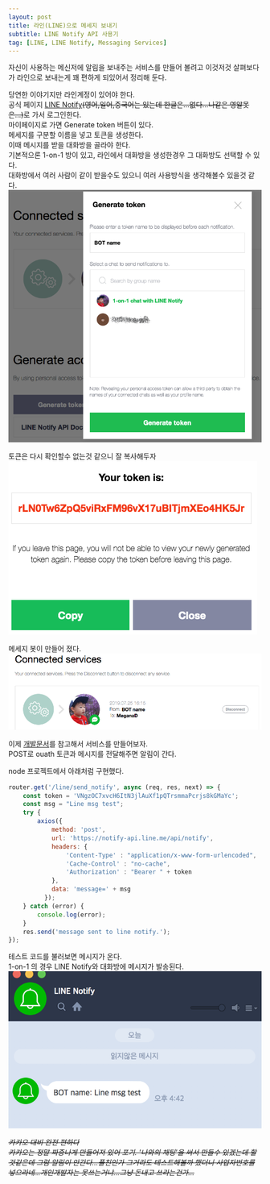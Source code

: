 ```yaml
---
layout: post
title: 라인(LINE)으로 메세지 보내기
subtitle: LINE Notify API 사용기
tag: [LINE, LINE Notify, Messaging Services]
---
```


자신이 사용하는 메신저에 알림을 보내주는 서비스를 만들어 볼려고 이것저것 살펴보다가 라인으로 보내는게 꽤 편하게 되있어서 정리해 둔다.  

당연한 이야기지만 라인계정이 있어야 한다.  
공식 페이지 [LINE Notify](https://notify-bot.line.me/en/)~~(영어,일어,중국어는 있는데 한글은...없다...나같은 영알못은...)~~로 가서 로그인한다.  
마이페이지로 가면 Generate token 버튼이 있다.  
메세지를 구분할 이름을 넣고 토큰을 생성한다.  
이때 메시지를 받을 대화방을 골라야 한다.  
기본적으론 1-on-1 방이 있고, 라인에서 대화방을 생성한경우 그 대화방도 선택할 수 있다.  
대화방에서 여러 사람이 같이 받을수도 있으니 여러 사용방식을 생각해볼수 있을것 같다.
![img1](../img/2019-07-25-LINE_Notify_API/img1.png)


토큰은 다시 확인할수 없는것 같으니 잘 복사해두자  
![img2](../img/2019-07-25-LINE_Notify_API/img2.png)


메세지 봇이 만들어 졌다.  
![img3](../img/2019-07-25-LINE_Notify_API/img3.png)



이제 [개발문서](https://notify-bot.line.me/doc/en/)를 참고해서 서비스를 만들어보자.  
POST로 ouath 토큰과 메시지를 전달해주면 알림이 간다.

node 프로젝트에서 아래처럼 구현했다.  
```javascript
router.get('/line/send_notify', async (req, res, next) => {
    const token = 'VNgzOC7xvcH6ItN3jlAuXf1pQTrsmmaPcrjs8kGMaYc';
    const msg = "Line msg test";
    try {
        axios({
            method: 'post',
            url: 'https://notify-api.line.me/api/notify',
            headers: { 
                'Content-Type' : "application/x-www-form-urlencoded",
                'Cache-Control' : "no-cache",
                'Authorization' : "Bearer " + token 
            },
            data: 'message=' + msg
          });
    } catch (error) {
        console.log(error);
    }
    res.send('message sent to line notify.');
});
```

테스트 코드를 불러보면 메시지가 온다.  
1-on-1 의 경우 LINE Notify와 대화방에 메시지가 발송된다.
![img4](../img/2019-07-25-LINE_Notify_API/img4.png)

~~*카카오 대비 완전 편하다*~~  
~~*카카오는 정말 짜증나게 만들어져 있어 포기. '나와의 채팅'을 써서 만들수 있겠는데 할것같은데 그럼 알림이 안간다...플친인가 그거라도 테스트해볼까 했더니 사업자번호를 넣으라네...개인개발자는 못쓰는거냐...그냥 돈내고 쓰라는건가...*~~
